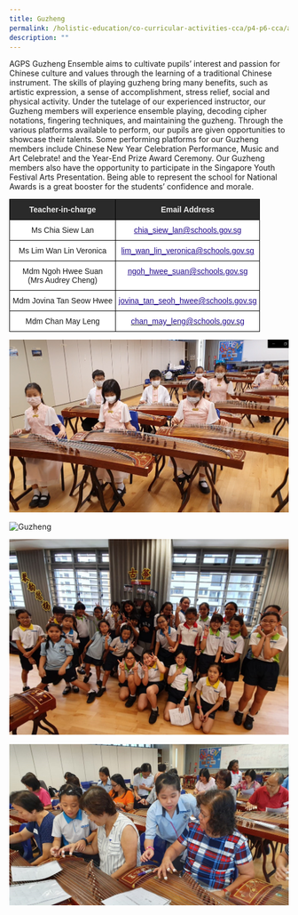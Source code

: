 ```yaml
---
title: Guzheng
permalink: /holistic-education/co-curricular-activities-cca/p4-p6-cca/aesthetics/guzheng/
description: ""
---
```



AGPS Guzheng Ensemble aims to cultivate pupils’ interest and passion for Chinese culture and values through the learning of a traditional Chinese instrument. The skills of playing guzheng bring many benefits, such as artistic expression, a sense of accomplishment, stress relief, social and physical activity. Under the tutelage of our experienced instructor, our Guzheng members will experience ensemble playing, decoding cipher notations, fingering techniques, and maintaining the guzheng. Through the various platforms available to perform, our pupils are given opportunities to showcase their talents. Some performing platforms for our Guzheng members include Chinese New Year Celebration Performance, Music and Art Celebrate! and the Year-End Prize Award Ceremony. Our Guzheng members also have the opportunity to participate in the Singapore Youth Festival Arts Presentation. Being able to represent the school for National Awards is a great booster for the students’ confidence and morale.

<style type="text/css">
.tg  {border-collapse:collapse;border-spacing:0;}
.tg td{border-color:black;border-style:solid;border-width:1px;font-family:Arial, sans-serif;font-size:14px;
  overflow:hidden;padding:10px 5px;word-break:normal;}
.tg th{border-color:black;border-style:solid;border-width:1px;font-family:Arial, sans-serif;font-size:14px;
  font-weight:normal;overflow:hidden;padding:10px 5px;word-break:normal;}
.tg .tg-2705{background-color:#2A2A2A;color:#EEE;font-weight:bold;text-align:center;vertical-align:middle}
.tg .tg-f4yw{background-color:#FFF;text-align:center;vertical-align:middle}
.tg .tg-0pyt{background-color:#FFF;color:#21088A;font-weight:bold;text-align:center;text-decoration:underline;vertical-align:top}
.tg .tg-vtmj{background-color:#FFF;color:#21088A;font-weight:bold;text-align:center;vertical-align:top}
</style>
<table class="tg">
<thead>
  <tr>
    <th class="tg-2705"><span style="color:#EEE;background-color:#2A2A2A">Teacher-in-charge</span></th>
    <th class="tg-2705"><span style="color:#EEE;background-color:#2A2A2A">Email Address</span></th>
  </tr>
</thead>
<tbody>
  <tr>
    <td class="tg-f4yw">Ms Chia Siew Lan</td>
    <td class="tg-0pyt"><a href="mailto:chia_siew_lan@schools.gov.sg"><span style="font-weight:500;text-decoration:underline;color:#21088A">chia_siew_lan@schools.gov.sg</span></a></td>
  </tr>
  <tr>
    <td class="tg-f4yw">Ms Lim Wan Lin Veronica</td>
    <td class="tg-0pyt"><a href="mailto:lim_wan_lin_veronica@schools.gov.sg"><span style="font-weight:500;text-decoration:underline;color:#21088A">lim_wan_lin_veronica@schools.gov.sg</span></a></td>
  </tr>
  <tr>
    <td class="tg-f4yw">Mdm Ngoh Hwee Suan<br>(Mrs Audrey Cheng)<br></td>
    <td class="tg-0pyt"><a href="mailto:ngoh_hwee_suan@schools.gov.sg"><span style="font-weight:500;text-decoration:underline;color:#21088A">ngoh_hwee_suan@schools.gov.sg</span></a><br></td>
  </tr>
  <tr>
    <td class="tg-f4yw">Mdm Jovina Tan Seow Hwee<br></td>
    <td class="tg-0pyt"><a href="mailto:jovina_tan_seoh_hwee@schools.gov.sg"><span style="font-weight:500;text-decoration:underline;color:#21088A">jovina_tan_seoh_hwee@schools.gov.sg</span></a><br></td>
  </tr>
  <tr>
    <td class="tg-f4yw">Mdm Chan May Leng<br></td>
    <td class="tg-vtmj"><a href="mailto:chan_may_leng@schools.gov.sg"><span style="font-weight:500;text-decoration:none;color:#21088A">chan_may_leng@schools.gov.sg</span></a></td>
  </tr>
</tbody>
</table>

![Guzheng](/images/CCA/Aesthetics/Guzheng/Guzheng%201.png)

![Guzheng](/images/CCA/Aesthetics/Guzheng/Guzheng%202.png)

![Guzheng](/images/CCA/Aesthetics/Guzheng/Guzheng%203.jpg)

![Guzheng](/images/CCA/Aesthetics/Guzheng/Guzheng%204.jpg)